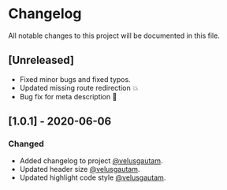 # Changelog

All notable changes to this project will be documented in this file.

## [Unreleased]

- Fixed minor bugs and fixed typos.
- Updated missing route redirection 💥
- Bug fix for meta description :hammer:

## [1.0.1] - 2020-06-06

### Changed

- Added changelog to project [@velusgautam](https://github.com/velusgautam).
- Updated header size [@velusgautam](https://github.com/velusgautam).
- Updated highlight code style [@velusgautam](https://github.com/velusgautam).
